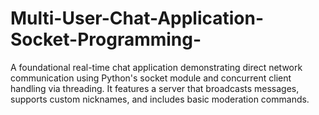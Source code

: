 # Multi-User-Chat-Application-Socket-Programming-
A foundational real-time chat application demonstrating direct network communication using Python's socket module and concurrent client handling via threading. It features a server that broadcasts messages, supports custom nicknames, and includes basic moderation commands.

